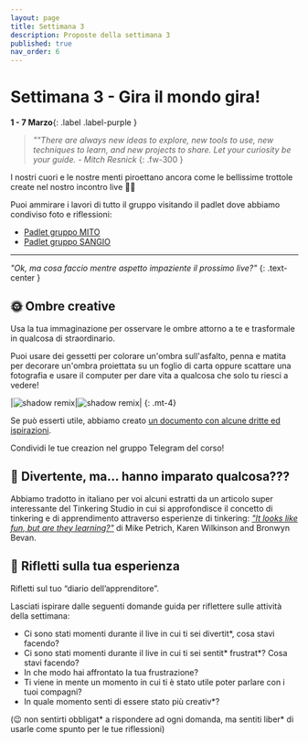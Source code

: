 ```yaml
---
layout: page
title: Settimana 3
description: Proposte della settimana 3
published: true
nav_order: 6
---
```


# Settimana 3 - Gira il mondo gira!

**1 - 7 Marzo**{: .label .label-purple }

> _""There are always new ideas to explore, new tools to use, new techniques to learn, and new projects to share. Let your curiosity be your guide. - Mitch Resnick_
{: .fw-300 }


I nostri cuori e le nostre menti piroettano ancora come le bellissime trottole create nel nostro incontro live 💞💫

Puoi ammirare i lavori di tutto il gruppo visitando il padlet dove abbiamo condiviso foto e riflessioni:
- [Padlet gruppo MITO](https://padlet.com/gbonanome/qtqowz4gsute44mv)
- [Padlet gruppo SANGIO](https://padlet.com/gbonanome/6xzb4byse7bs7idl)

---

_"Ok, ma cosa faccio mentre aspetto impaziente il prossimo live?"_
{: .text-center }


## 🌞 Ombre creative

Usa la tua immaginazione per osservare le ombre attorno a te e trasformale in qualcosa di straordinario.

Puoi usare dei gessetti per colorare un'ombra sull'asfalto, penna e matita per decorare un'ombra proiettata su un foglio di carta oppure scattare una fotografia e usare il computer per dare vita a qualcosa che solo tu riesci a vedere!

|![shadow remix](../assets/images/shadowart.png)|![shadow remix](../assets/images/shadowart2.gif)|
{: .mt-4}

Se può esserti utile, abbiamo creato [un documento con alcune dritte ed ispirazioni](https://docs.google.com/presentation/d/1qK28v7Yn-OKi9Ykk5ZgPw45tU1qWnycM39Pc9fxJupk/edit?usp=sharing).

Condividi le tue creazion nel gruppo Telegram del corso!


## 📖 Divertente, ma... hanno imparato qualcosa???

Abbiamo tradotto in italiano per voi alcuni estratti da un articolo super interessante del Tinkering Studio in cui si approfondisce il concetto di tinkering e di apprendimento attraverso esperienze di tinkering: _["It looks like fun, but are they learning?"](https://drive.google.com/file/d/11bZNX5mgydOwHj3JnATwnIEsYR_xmQuP/view?usp=sharing)_ di Mike Petrich, Karen Wilkinson and Bronwyn Bevan.




## 📝 Rifletti sulla tua esperienza

Rifletti sul tuo “diario dell’apprenditore”.

Lasciati ispirare dalle seguenti domande guida per riflettere sulle attività della settimana:

- Ci sono stati momenti durante il live in cui ti sei divertit*, cosa stavi facendo?
- Ci sono stati momenti durante il live in cui ti sei sentit* frustrat*? Cosa stavi facendo?
- In che modo hai affrontato la tua frustrazione?
- Ti viene in mente un momento in cui ti è stato utile poter parlare con i tuoi compagni?
- In quale momento senti di essere stato più creativ*?

(😉 non sentirti obbligat* a rispondere ad ogni domanda, ma sentiti liber* di usarle come spunto per le tue riflessioni)


